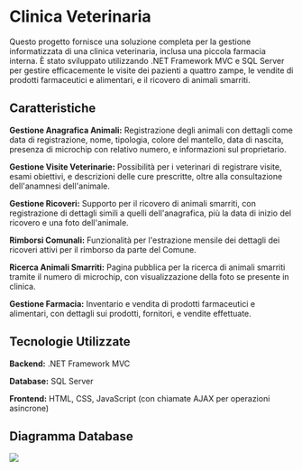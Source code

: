 # Clinica Veterinaria

Questo progetto fornisce una soluzione completa per la gestione informatizzata di una clinica veterinaria, inclusa una piccola farmacia interna. È stato sviluppato utilizzando .NET Framework MVC e SQL Server per gestire efficacemente le visite dei pazienti a quattro zampe, le vendite di prodotti farmaceutici e alimentari, e il ricovero di animali smarriti.

## Caratteristiche

**Gestione Anagrafica Animali:** Registrazione degli animali con dettagli come data di registrazione, nome, tipologia, colore del mantello, data di nascita, presenza di microchip con relativo numero, e informazioni sul proprietario.

**Gestione Visite Veterinarie:** Possibilità per i veterinari di registrare visite, esami obiettivi, e descrizioni delle cure prescritte, oltre alla consultazione dell'anamnesi dell'animale.

**Gestione Ricoveri:** Supporto per il ricovero di animali smarriti, con registrazione di dettagli simili a quelli dell'anagrafica, più la data di inizio del ricovero e una foto dell'animale.

**Rimborsi Comunali:** Funzionalità per l'estrazione mensile dei dettagli dei ricoveri attivi per il rimborso da parte del Comune.

**Ricerca Animali Smarriti:** Pagina pubblica per la ricerca di animali smarriti tramite il numero di microchip, con visualizzazione della foto se presente in clinica.

**Gestione Farmacia:** Inventario e vendita di prodotti farmaceutici e alimentari, con dettagli sui prodotti, fornitori, e vendite effettuate.

## Tecnologie Utilizzate

**Backend:** .NET Framework MVC

**Database:** SQL Server

**Frontend:** HTML, CSS, JavaScript (con chiamate AJAX per operazioni asincrone)

## Diagramma Database

![](https://i.ibb.co/JdzGtFr/db-clinica-veterinaria.png)
